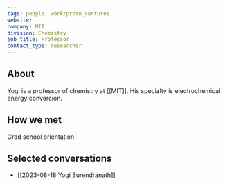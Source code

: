 ```yaml
---
tags: people, work/proto_ventures
website: 
company: MIT
division: Chemistry
job title: Professor
contact_type: researcher
---
```

## About
Yogi is a professor of chemistry at [[MIT]]. His specialty is electro­chemical energy conversion.

## How we met
Grad school orientation!

## Selected conversations
- [[2023-08-18 Yogi Surendranath]]